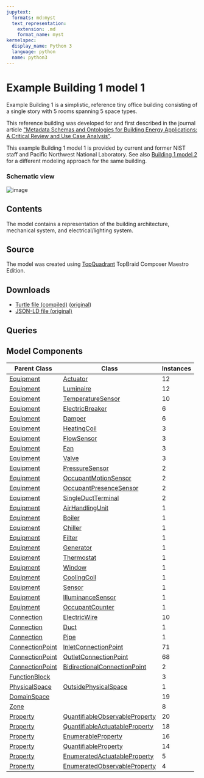 ```yaml
---
jupytext:
  formats: md:myst
  text_representation:
    extension: .md
    format_name: myst
kernelspec:
  display_name: Python 3
  language: python
  name: python3
---
```

# Example Building 1 model 1

Example Building 1 is a simplistic, reference tiny office building consisting of a single story with 5 rooms spanning 5 space types.

This reference building was developed for and first described in the journal article ["Metadata Schemas and Ontologies for Building Energy Applications: A Critical Review and Use Case Analysis"](https://doi.org/10.3390/en14072024).

This example Building 1 model 1 is provided by current and former NIST staff and Pacific Northwest National Laboratory. See also [Building 1 model 2](../bdg1-2.md) for a different modeling approach for the same building.

### Schematic view

![image](../_static/images/ExampleBuilding1.png)

## Contents

The model contains a representation of the building architecture, mechanical system, and electrical/lighting system.

## Source

The model was created using [TopQuadrant](https://www.topquadrant.com/) TopBraid Composer Maestro Edition.

## Downloads

- <a href="/compiled/bdg1-1.ttl">Turtle file (compiled)</a> (<a href="/bdg1-1.ttl">original</a>)
- <a href="/bdg1-1.jsonld">JSON-LD file (original)</a>
    
## Queries

## Model Components
| Parent Class | Class | Instances |
|------------|-------|----------------|
| [Equipment](https://explore.open223.info/s223/Equipment.html) | [Actuator](https://explore.open223.info/s223/Actuator.html) | 12 |
| [Equipment](https://explore.open223.info/s223/Equipment.html) | [Luminaire](https://explore.open223.info/s223/Luminaire.html) | 12 |
| [Equipment](https://explore.open223.info/s223/Equipment.html) | [TemperatureSensor](https://explore.open223.info/s223/TemperatureSensor.html) | 10 |
| [Equipment](https://explore.open223.info/s223/Equipment.html) | [ElectricBreaker](https://explore.open223.info/s223/ElectricBreaker.html) | 6 |
| [Equipment](https://explore.open223.info/s223/Equipment.html) | [Damper](https://explore.open223.info/s223/Damper.html) | 6 |
| [Equipment](https://explore.open223.info/s223/Equipment.html) | [HeatingCoil](https://explore.open223.info/s223/HeatingCoil.html) | 3 |
| [Equipment](https://explore.open223.info/s223/Equipment.html) | [FlowSensor](https://explore.open223.info/s223/FlowSensor.html) | 3 |
| [Equipment](https://explore.open223.info/s223/Equipment.html) | [Fan](https://explore.open223.info/s223/Fan.html) | 3 |
| [Equipment](https://explore.open223.info/s223/Equipment.html) | [Valve](https://explore.open223.info/s223/Valve.html) | 3 |
| [Equipment](https://explore.open223.info/s223/Equipment.html) | [PressureSensor](https://explore.open223.info/s223/PressureSensor.html) | 2 |
| [Equipment](https://explore.open223.info/s223/Equipment.html) | [OccupantMotionSensor](https://explore.open223.info/s223/OccupantMotionSensor.html) | 2 |
| [Equipment](https://explore.open223.info/s223/Equipment.html) | [OccupantPresenceSensor](https://explore.open223.info/s223/OccupantPresenceSensor.html) | 2 |
| [Equipment](https://explore.open223.info/s223/Equipment.html) | [SingleDuctTerminal](https://explore.open223.info/s223/SingleDuctTerminal.html) | 2 |
| [Equipment](https://explore.open223.info/s223/Equipment.html) | [AirHandlingUnit](https://explore.open223.info/s223/AirHandlingUnit.html) | 1 |
| [Equipment](https://explore.open223.info/s223/Equipment.html) | [Boiler](https://explore.open223.info/s223/Boiler.html) | 1 |
| [Equipment](https://explore.open223.info/s223/Equipment.html) | [Chiller](https://explore.open223.info/s223/Chiller.html) | 1 |
| [Equipment](https://explore.open223.info/s223/Equipment.html) | [Filter](https://explore.open223.info/s223/Filter.html) | 1 |
| [Equipment](https://explore.open223.info/s223/Equipment.html) | [Generator](https://explore.open223.info/s223/Generator.html) | 1 |
| [Equipment](https://explore.open223.info/s223/Equipment.html) | [Thermostat](https://explore.open223.info/s223/Thermostat.html) | 1 |
| [Equipment](https://explore.open223.info/s223/Equipment.html) | [Window](https://explore.open223.info/s223/Window.html) | 1 |
| [Equipment](https://explore.open223.info/s223/Equipment.html) | [CoolingCoil](https://explore.open223.info/s223/CoolingCoil.html) | 1 |
| [Equipment](https://explore.open223.info/s223/Equipment.html) | [Sensor](https://explore.open223.info/s223/Sensor.html) | 1 |
| [Equipment](https://explore.open223.info/s223/Equipment.html) | [IlluminanceSensor](https://explore.open223.info/s223/IlluminanceSensor.html) | 1 |
| [Equipment](https://explore.open223.info/s223/Equipment.html) | [OccupantCounter](https://explore.open223.info/s223/OccupantCounter.html) | 1 |
| [Connection](https://explore.open223.info/s223/Connection.html) | [ElectricWire](https://explore.open223.info/s223/ElectricWire.html) | 10 |
| [Connection](https://explore.open223.info/s223/Connection.html) | [Duct](https://explore.open223.info/s223/Duct.html) | 1 |
| [Connection](https://explore.open223.info/s223/Connection.html) | [Pipe](https://explore.open223.info/s223/Pipe.html) | 1 |
| [ConnectionPoint](https://explore.open223.info/s223/ConnectionPoint.html) | [InletConnectionPoint](https://explore.open223.info/s223/InletConnectionPoint.html) | 71 |
| [ConnectionPoint](https://explore.open223.info/s223/ConnectionPoint.html) | [OutletConnectionPoint](https://explore.open223.info/s223/OutletConnectionPoint.html) | 68 |
| [ConnectionPoint](https://explore.open223.info/s223/ConnectionPoint.html) | [BidirectionalConnectionPoint](https://explore.open223.info/s223/BidirectionalConnectionPoint.html) | 2 |
| [FunctionBlock](https://explore.open223.info/s223/FunctionBlock.html) | [](https://explore.open223.info/s223/.html) | 3 |
| [PhysicalSpace](https://explore.open223.info/s223/PhysicalSpace.html) | [OutsidePhysicalSpace](https://explore.open223.info/s223/OutsidePhysicalSpace.html) | 1 |
| [DomainSpace](https://explore.open223.info/s223/DomainSpace.html) | [](https://explore.open223.info/s223/.html) | 19 |
| [Zone](https://explore.open223.info/s223/Zone.html) | [](https://explore.open223.info/s223/.html) | 8 |
| [Property](https://explore.open223.info/s223/Property.html) | [QuantifiableObservableProperty](https://explore.open223.info/s223/QuantifiableObservableProperty.html) | 20 |
| [Property](https://explore.open223.info/s223/Property.html) | [QuantifiableActuatableProperty](https://explore.open223.info/s223/QuantifiableActuatableProperty.html) | 18 |
| [Property](https://explore.open223.info/s223/Property.html) | [EnumerableProperty](https://explore.open223.info/s223/EnumerableProperty.html) | 16 |
| [Property](https://explore.open223.info/s223/Property.html) | [QuantifiableProperty](https://explore.open223.info/s223/QuantifiableProperty.html) | 14 |
| [Property](https://explore.open223.info/s223/Property.html) | [EnumeratedActuatableProperty](https://explore.open223.info/s223/EnumeratedActuatableProperty.html) | 5 |
| [Property](https://explore.open223.info/s223/Property.html) | [EnumeratedObservableProperty](https://explore.open223.info/s223/EnumeratedObservableProperty.html) | 4 |

